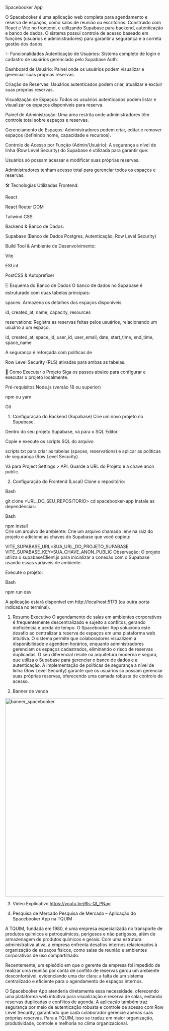 Spacebooker App

O Spacebooker é uma aplicação web completa para agendamento e reserva de espaços, como salas de reunião ou escritórios. Construído com React e Vite no frontend, e utilizando Supabase para backend, autenticação e banco de dados. O sistema possui controle de acesso baseado em funções (usuários e administradores) para garantir a segurança e a correta gestão dos dados.

✨ Funcionalidades
Autenticação de Usuários: Sistema completo de login e cadastro de usuários gerenciado pelo Supabase Auth.

Dashboard de Usuário: Painel onde os usuários podem visualizar e gerenciar suas próprias reservas.


Criação de Reservas: Usuários autenticados podem criar, atualizar e excluir suas próprias reservas.



Visualização de Espaços: Todos os usuários autenticados podem listar e visualizar os espaços disponíveis para reserva.

Painel de Administração: Uma área restrita onde administradores têm controle total sobre espaços e reservas.


Gerenciamento de Espaços: Administradores podem criar, editar e remover espaços (definindo nome, capacidade e recursos).


Controle de Acesso por Função (Admin/Usuário): A segurança a nível de linha (Row Level Security) do Supabase é utilizada para garantir que:

Usuários só possam acessar e modificar suas próprias reservas.

Administradores tenham acesso total para gerenciar todos os espaços e reservas.


🛠️ Tecnologias Utilizadas
Frontend:

React

React Router DOM

Tailwind CSS

Backend & Banco de Dados:

Supabase (Banco de Dados Postgres, Autenticação, Row Level Security)

Build Tool & Ambiente de Desenvolvimento:

Vite

ESLint

PostCSS & Autoprefixer

🗄️ Esquema do Banco de Dados
O banco de dados no Supabase é estruturado com duas tabelas principais:

spaces: Armazena os detalhes dos espaços disponíveis.


id, created_at, name, capacity, resources 

reservations: Registra as reservas feitas pelos usuários, relacionando um usuário a um espaço.


id, created_at, space_id, user_id, user_email, date, start_time, end_time, space_name 

A segurança é reforçada com políticas de 

Row Level Security (RLS) ativadas para ambas as tabelas.

🚀 Como Executar o Projeto
Siga os passos abaixo para configurar e executar o projeto localmente.

Pré-requisitos
Node.js (versão 18 ou superior)

npm ou yarn

Git

1. Configuração do Backend (Supabase)
Crie um novo projeto no Supabase.

Dentro do seu projeto Supabase, vá para o SQL Editor.

Copie e execute os scripts SQL do arquivo 

scripts.txt para criar as tabelas (spaces, reservations) e aplicar as políticas de segurança (Row Level Security).

Vá para Project Settings > API. Guarde a URL do Projeto e a chave anon public.

2. Configuração do Frontend (Local)
Clone o repositório:

Bash

git clone <URL_DO_SEU_REPOSITORIO>
cd spacebooker-app
Instale as dependências:

Bash

npm install  
Crie um arquivo de ambiente:
Crie um arquivo chamado .env na raiz do projeto e adicione as chaves do Supabase que você copiou:

VITE_SUPABASE_URL=SUA_URL_DO_PROJETO_SUPABASE
VITE_SUPABASE_KEY=SUA_CHAVE_ANON_PUBLIC
Observação: O projeto utiliza o supabaseClient.js para inicializar a conexão com o Supabase usando essas variáveis de ambiente.

Execute o projeto:

Bash

npm run dev

A aplicação estará disponível em http://localhost:5173 (ou outra porta indicada no terminal).



1. Resumo Executivo
O agendamento de salas em ambientes corporativos é frequentemente descentralizado e sujeito a conflitos, gerando ineficiência e perda de tempo. O Spacebooker App soluciona este desafio ao centralizar a reserva de espaços em uma plataforma web intuitiva. O sistema permite que colaboradores visualizem a disponibilidade e agendem horários, enquanto administradores gerenciam os espaços cadastrados, eliminando o risco de reservas duplicadas. O seu diferencial reside na arquitetura moderna e segura, que utiliza o Supabase para gerenciar o banco de dados e a autenticação. A implementação de políticas de segurança a nível de linha (Row Level Security) garante que os usuários só possam gerenciar suas próprias reservas, oferecendo uma camada robusta de controle de acesso.

2. Banner de venda
<img width="1200" height="628" alt="banner_spacebooker" src="https://github.com/user-attachments/assets/d5d45ca3-9eda-41e5-902a-56f850bd5b9e" />

3. Video Explicativo
https://youtu.be/6ls-QI_PNag

4. Pesquisa de Mercado
Pesquisa de Mercado – Aplicação do Spacebooker App na TQUIM

A TQUIM, fundada em 1980, é uma empresa especializada no transporte de produtos químicos e petroquímicos, perigosos e não perigosos, além de armazenagem de produtos químicos e gerais. Com uma estrutura administrativa ativa, a empresa enfrenta desafios internos relacionados à organização de espaços físicos, como salas de reunião e ambientes corporativos de uso compartilhado.

Recentemente, um episódio em que o gerente da empresa foi impedido de realizar uma reunião por conta de conflito de reservas gerou um ambiente desconfortável, evidenciando uma dor clara: a falta de um sistema centralizado e eficiente para o agendamento de espaços internos.

O Spacebooker App atenderia diretamente essa necessidade, oferecendo uma plataforma web intuitiva para visualização e reserva de salas, evitando reservas duplicadas e conflitos de agenda. A aplicação também traz segurança por meio de autenticação robusta e controle de acesso com Row Level Security, garantindo que cada colaborador gerencie apenas suas próprias reservas. Para a TQUIM, isso se traduz em maior organização, produtividade, controle e melhoria no clima organizacional.

